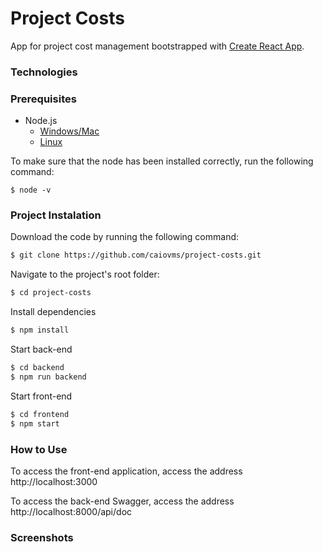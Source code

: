 # Project Costs

App for project cost management bootstrapped with [Create React App](https://github.com/facebook/create-react-app).

### Technologies

### Prerequisites

- Node.js
  - [Windows/Mac](https://nodejs.org/en/download)
  - [Linux](https://www.digitalocean.com/community/tutorials/how-to-install-node-js-on-ubuntu-20-04)

To make sure that the node has been installed correctly, run the following command:

    $ node -v
    
### Project Instalation

Download the code by running the following command:

```sh
$ git clone https://github.com/caiovms/project-costs.git
```

Navigate to the project's root folder:

```sh
$ cd project-costs
```
Install dependencies

```sh
$ npm install
```

Start back-end
```sh
$ cd backend
$ npm run backend
```
Start front-end
```sh
$ cd frontend
$ npm start
```

### How to Use
To access the front-end application, access the address http://localhost:3000

To access the back-end Swagger, access the address http://localhost:8000/api/doc

### Screenshots
